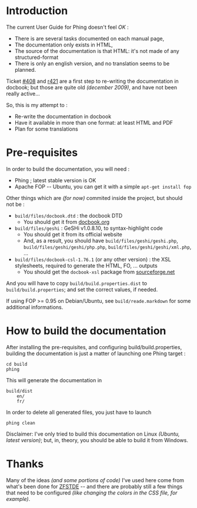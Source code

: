 # Introduction #

The current User Guide for Phing doesn't feel *OK* :

 - There is are several tasks documented on each manual page,
 - The documentation only exists in HTML,
 - The source of the documentation is that HTML: it's not made of any structured-format
 - There is only an english version, and no translation seems to be planned.

Ticket [#408](http://www.phing.info/trac/ticket/408) and [r421](http://www.phing.info/trac/browser/branches/2.4-docbook?rev=421&order=name)
are a first step to re-writing the documentation in docbook; but those are quite old *(december 2009)*, and have not been really active...

So, this is my attempt to :

 - Re-write the documentation in docbook
 - Have it available in more than one format: at least HTML and PDF
 - Plan for some translations


# Pre-requisites #

In order to build the documentation, you will need :

 - Phing ; latest stable version is OK
 - Apache FOP -- Ubuntu, you can get it with a simple `apt-get install fop`

Other things which are *(for now)* commited inside the project, but should not be :

 - `build/files/docbook.dtd` : the docbook DTD
   - You should get it from [docbook.org](http://docbook.org/xml/5.0/dtd/docbook.dtd)
 - `build/files/geshi` : GeSHi v1.0.8.10, to syntax-highlight code
   - You should get it from its official website
   - And, as a result, you should have `build/files/geshi/geshi.php`, `build/files/geshi/geshi/php.php`, `build/files/geshi/geshi/xml.php`, ...
 - `build/files/docbook-csl-1.76.1` (or any other version) : the XSL stylesheets, required to generate the HTML, FO, ... outputs
   - You should get the `docbook-xsl` package from [sourceforge.net](http://sourceforge.net/projects/docbook/files/)

And you will have to copy `build/build.properties.dist` to `build/build.properties`; and set the correct values, if needed.


If using FOP >= 0.95 on Debian/Ubuntu, see `build/reade.markdown` for some additional informations.


# How to build the documentation #

After installing the pre-requisites, and configuring build/build.properties, building the documentation is just a matter of launching one Phing target :

    cd build
    phing

This will generate the documentation in

    build/dist
        en/
        fr/

In order to delete all generated files, you just have to launch

    phing clean

Disclaimer: I've only tried to build this documentation on Linux *(Ubuntu, latest version)*; but, in, theory, you should be able to build it from Windows.


# Thanks #

Many of the ideas *(and some portions of code)* I've used here come from what's been done for [ZFSTDE](http://survivethedeepend.com/)
-- and there are probably still a few things that need to be configured *(like changing the colors in the CSS file, for example)*.